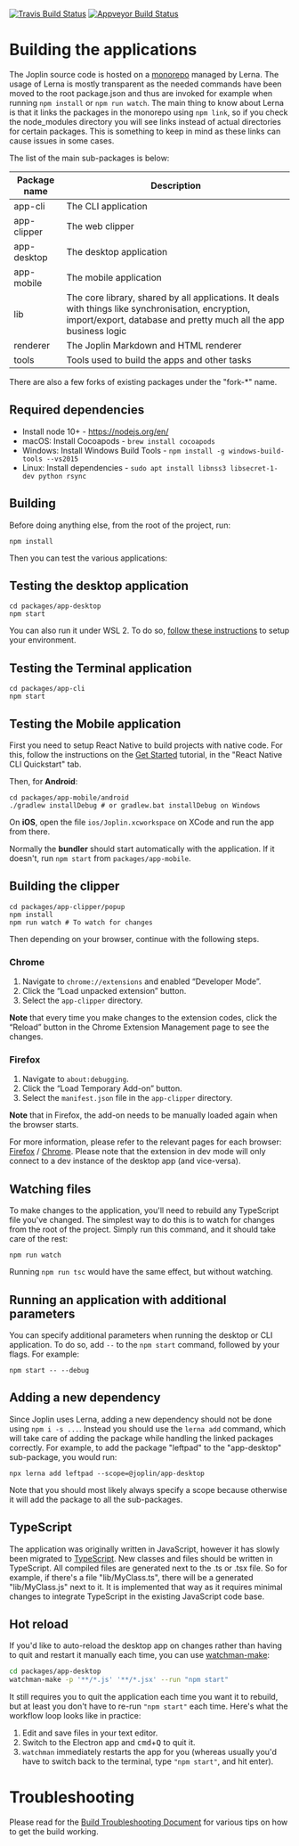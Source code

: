  [![Travis Build Status](https://travis-ci.org/laurent22/joplin.svg?branch=master)](https://travis-ci.org/laurent22/joplin) [![Appveyor Build Status](https://ci.appveyor.com/api/projects/status/github/laurent22/joplin?branch=master&passingText=master%20-%20OK&svg=true)](https://ci.appveyor.com/project/laurent22/joplin)

# Building the applications

The Joplin source code is hosted on a [monorepo](https://en.wikipedia.org/wiki/Monorepo) managed by Lerna. The usage of Lerna is mostly transparent as the needed commands have been moved to the root package.json and thus are invoked for example when running `npm install` or `npm run watch`. The main thing to know about Lerna is that it links the packages in the monorepo using `npm link`, so if you check the node_modules directory you will see links instead of actual directories for certain packages. This is something to keep in mind as these links can cause issues in some cases.

The list of the main sub-packages is below:

Package name | Description
--- | ---
app-cli | The CLI application
app-clipper | The web clipper
app-desktop | The desktop application
app-mobile | The mobile application
lib | The core library, shared by all applications. It deals with things like synchronisation, encryption, import/export, database and pretty much all the app business logic
renderer | The Joplin Markdown and HTML renderer
tools | Tools used to build the apps and other tasks

There are also a few forks of existing packages under the "fork-*" name.

## Required dependencies

- Install node 10+ - https://nodejs.org/en/
- macOS: Install Cocoapods - `brew install cocoapods`
- Windows: Install Windows Build Tools - `npm install -g windows-build-tools --vs2015`
- Linux: Install dependencies - `sudo apt install libnss3 libsecret-1-dev python rsync`

## Building

Before doing anything else, from the root of the project, run:

	npm install

Then you can test the various applications:

## Testing the desktop application

	cd packages/app-desktop
	npm start

You can also run it under WSL 2. To do so, [follow these instructions](https://www.beekeeperstudio.io/blog/building-electron-windows-ubuntu-wsl2) to setup your environment.

## Testing the Terminal application

	cd packages/app-cli
	npm start

## Testing the Mobile application

First you need to setup React Native to build projects with native code. For this, follow the instructions on the [Get Started](https://facebook.github.io/react-native/docs/getting-started.html) tutorial, in the "React Native CLI Quickstart" tab.

Then, for **Android**:

	cd packages/app-mobile/android
	./gradlew installDebug # or gradlew.bat installDebug on Windows

On **iOS**, open the file `ios/Joplin.xcworkspace` on XCode and run the app from there.

Normally the **bundler** should start automatically with the application. If it doesn't, run `npm start` from `packages/app-mobile`.

## Building the clipper

	cd packages/app-clipper/popup
	npm install
	npm run watch # To watch for changes

Then depending on your browser, continue with the following steps.

### Chrome
1. Navigate to `chrome://extensions` and enabled “Developer Mode”.
2. Click the “Load unpacked extension” button.
3. Select the `app-clipper` directory.

**Note** that every time you make changes to the extension codes, click the “Reload” button in the Chrome Extension Management page to see the changes.

### Firefox
1. Navigate to `about:debugging`.
2. Click the “Load Temporary Add-on” button.
3. Select the `manifest.json` file in the `app-clipper` directory.

**Note** that in Firefox, the add-on needs to be manually loaded again when the browser starts.

For more information, please refer to the relevant pages for each browser: [Firefox](https://developer.mozilla.org/en-US/docs/Mozilla/Add-ons/WebExtensions/Your_first_WebExtension#Trying_it_out) / [Chrome](https://developer.chrome.com/extensions/faq#faq-dev-01). Please note that the extension in dev mode will only connect to a dev instance of the desktop app (and vice-versa).

## Watching files

To make changes to the application, you'll need to rebuild any TypeScript file you've changed. The simplest way to do this is to watch for changes from the root of the project. Simply run this command, and it should take care of the rest:

	npm run watch

Running `npm run tsc` would have the same effect, but without watching.

## Running an application with additional parameters

You can specify additional parameters when running the desktop or CLI application. To do so, add `--` to the `npm start` command, followed by your flags. For example:

	npm start -- --debug

## Adding a new dependency

Since Joplin uses Lerna, adding a new dependency should not be done using `npm i -s ...`. Instead you should use the `lerna add` command, which will take care of adding the package while handling the linked packages correctly. For example, to add the package "leftpad" to the "app-desktop" sub-package, you would run:

	npx lerna add leftpad --scope=@joplin/app-desktop

Note that you should most likely always specify a scope because otherwise it will add the package to all the sub-packages.

## TypeScript

The application was originally written in JavaScript, however it has slowly been migrated to [TypeScript](https://www.typescriptlang.org/). New classes and files should be written in TypeScript. All compiled files are generated next to the .ts or .tsx file. So for example, if there's a file "lib/MyClass.ts", there will be a generated "lib/MyClass.js" next to it. It is implemented that way as it requires minimal changes to integrate TypeScript in the existing JavaScript code base.

## Hot reload

If you'd like to auto-reload the desktop app on changes rather than having to quit and restart it manually each time, you can use [watchman-make](https://facebook.github.io/watchman/docs/watchman-make.html):

```sh
cd packages/app-desktop
watchman-make -p '**/*.js' '**/*.jsx' --run "npm start"
```

It still requires you to quit the application each time you want it to rebuild, but at least you don't have to re-run `"npm start"` each time. Here's what the workflow loop looks like in practice:

1. Edit and save files in your text editor.
2. Switch to the Electron app and <kbd>cmd</kbd>+<kbd>Q</kbd> to quit it.
3. `watchman` immediately restarts the app for you (whereas usually you'd have to switch back to the terminal, type `"npm start"`, and hit enter).

# Troubleshooting

Please read for the [Build Troubleshooting Document](https://github.com/laurent22/joplin/blob/dev/readme/build_troubleshooting.md) for various tips on how to get the build working.
